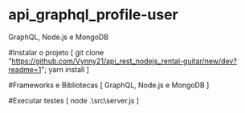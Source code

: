 # api_graphql_profile-user
GraphQL, Node.js e MongoDB

#Instalar o projeto
[
git clone "https://github.com/Vynny21/api_rest_nodejs_rental-guitar/new/dev?readme=1";
yarn install
]

#Frameworks e Bibliotecas
[
GraphQL, Node.js e MongoDB
]

#Executar testes
[
node .\src\server.js
]
